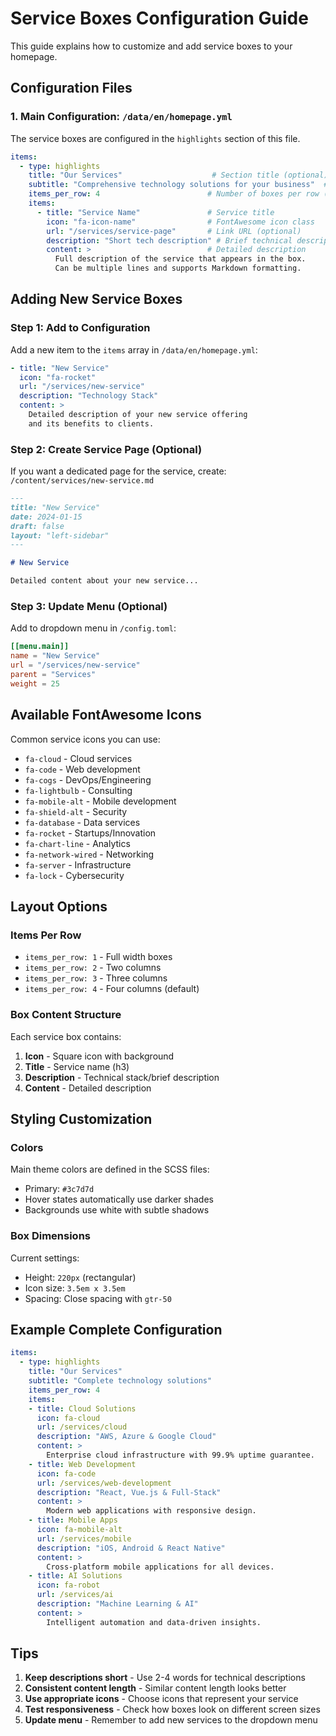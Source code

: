 # Service Boxes Configuration Guide

This guide explains how to customize and add service boxes to your homepage.

## Configuration Files

### 1. Main Configuration: `/data/en/homepage.yml`

The service boxes are configured in the `highlights` section of this file.

```yaml
items:
  - type: highlights
    title: "Our Services"                    # Section title (optional)
    subtitle: "Comprehensive technology solutions for your business"  # Section subtitle (optional)
    items_per_row: 4                        # Number of boxes per row (1-4)
    items:
      - title: "Service Name"               # Service title
        icon: "fa-icon-name"                # FontAwesome icon class
        url: "/services/service-page"       # Link URL (optional)
        description: "Short tech description" # Brief technical description
        content: >                          # Detailed description
          Full description of the service that appears in the box.
          Can be multiple lines and supports Markdown formatting.
```

## Adding New Service Boxes

### Step 1: Add to Configuration

Add a new item to the `items` array in `/data/en/homepage.yml`:

```yaml
- title: "New Service"
  icon: "fa-rocket"
  url: "/services/new-service"
  description: "Technology Stack"
  content: >
    Detailed description of your new service offering
    and its benefits to clients.
```

### Step 2: Create Service Page (Optional)

If you want a dedicated page for the service, create:
`/content/services/new-service.md`

```markdown
---
title: "New Service"
date: 2024-01-15
draft: false
layout: "left-sidebar"
---

# New Service

Detailed content about your new service...
```

### Step 3: Update Menu (Optional)

Add to dropdown menu in `/config.toml`:

```toml
[[menu.main]]
name = "New Service"
url = "/services/new-service"
parent = "Services"
weight = 25
```

## Available FontAwesome Icons

Common service icons you can use:

- `fa-cloud` - Cloud services
- `fa-code` - Web development
- `fa-cogs` - DevOps/Engineering
- `fa-lightbulb` - Consulting
- `fa-mobile-alt` - Mobile development
- `fa-shield-alt` - Security
- `fa-database` - Data services
- `fa-rocket` - Startups/Innovation
- `fa-chart-line` - Analytics
- `fa-network-wired` - Networking
- `fa-server` - Infrastructure
- `fa-lock` - Cybersecurity

## Layout Options

### Items Per Row
- `items_per_row: 1` - Full width boxes
- `items_per_row: 2` - Two columns
- `items_per_row: 3` - Three columns
- `items_per_row: 4` - Four columns (default)

### Box Content Structure

Each service box contains:
1. **Icon** - Square icon with background
2. **Title** - Service name (h3)
3. **Description** - Technical stack/brief description
4. **Content** - Detailed description

## Styling Customization

### Colors

Main theme colors are defined in the SCSS files:
- Primary: `#3c7d7d`
- Hover states automatically use darker shades
- Backgrounds use white with subtle shadows

### Box Dimensions

Current settings:
- Height: `220px` (rectangular)
- Icon size: `3.5em x 3.5em`
- Spacing: Close spacing with `gtr-50`

## Example Complete Configuration

```yaml
items:
  - type: highlights
    title: "Our Services"
    subtitle: "Complete technology solutions"
    items_per_row: 4
    items:
    - title: Cloud Solutions
      icon: fa-cloud
      url: /services/cloud
      description: "AWS, Azure & Google Cloud"
      content: >
        Enterprise cloud infrastructure with 99.9% uptime guarantee.
    - title: Web Development
      icon: fa-code
      url: /services/web-development
      description: "React, Vue.js & Full-Stack"
      content: >
        Modern web applications with responsive design.
    - title: Mobile Apps
      icon: fa-mobile-alt
      url: /services/mobile
      description: "iOS, Android & React Native"
      content: >
        Cross-platform mobile applications for all devices.
    - title: AI Solutions
      icon: fa-robot
      url: /services/ai
      description: "Machine Learning & AI"
      content: >
        Intelligent automation and data-driven insights.
```

## Tips

1. **Keep descriptions short** - Use 2-4 words for technical descriptions
2. **Consistent content length** - Similar content length looks better
3. **Use appropriate icons** - Choose icons that represent your service
4. **Test responsiveness** - Check how boxes look on different screen sizes
5. **Update menu** - Remember to add new services to the dropdown menu